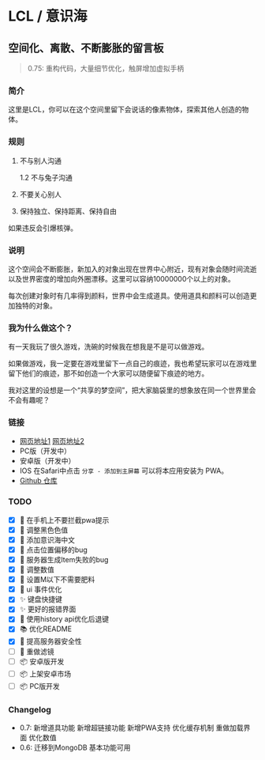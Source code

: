 # LCL / 意识海
## 空间化、离散、不断膨胀的留言板

>0.75: 重构代码，大量细节优化，触屏增加虚拟手柄
### 简介

这里是LCL，你可以在这个空间里留下会说话的像素物体，探索其他人创造的物体。

### 规则

1. 不与别人沟通

    1.2 不与兔子沟通

2. 不要关心别人

3. 保持独立、保持距离、保持自由

如果违反会引爆核弹。

### 说明

这个空间会不断膨胀，新加入的对象出现在世界中心附近，现有对象会随时间流逝以及世界密度的增加向外圈漂移。这里可以容纳10000000个以上的对象。

每次创建对象时有几率得到颜料，世界中会生成道具。使用道具和颜料可以创造更加独特的对象。

### 我为什么做这个？

有一天我玩了很久游戏，洗碗的时候我在想我是不是可以做游戏。

如果做游戏，我一定要在游戏里留下一点自己的痕迹，我也希望玩家可以在游戏里留下他们的痕迹，那不如创造一个大家可以随便留下痕迹的地方。

我对这里的设想是一个“共享的梦空间”，把大家脑袋里的想象放在同一个世界里会不会有趣呢？

### 链接

- [网页地址1](https://lcl.yu-me.workers.dev) [网页地址2](https://lcl-web.herokuapp.com)
- PC版（开发中）
- 安卓版（开发中）
- IOS 在Safari中点击 ```分享 - 添加到主屏幕``` 可以将本应用安装为 PWA。
- [Github 仓库](https://github.com/john-walks-slow/lcl)

### TODO

- [x] :wrench: 在手机上不要拦截pwa提示
- [x] :art: 调整黑色色值
- [x] :art: 添加意识海中文
- [x] :bug: 点击位置偏移的bug
- [x] :bug: 服务器生成Item失败的bug
- [x] :wrench: 调整数值
- [x] :wrench: 设置M以下不需要肥料
- [x] :wrench: ui 事件优化
- [x] :sparkles: 键盘快捷键 
- [x] :sparkles: 更好的报错界面
- [x] :wrench: 使用history api优化后退键
- [x] :books: 优化README
- [x] :wrench: 提高服务器安全性
- [ ] :art: 重做滤镜
- [ ] :package: 安卓版开发
- [ ] :package: 上架安卓市场
- [ ] :package: PC版开发

### Changelog
- 0.7: 新增道具功能 新增超链接功能 新增PWA支持 优化缓存机制 重做加载界面 优化数值 
- 0.6: 迁移到MongoDB 基本功能可用
